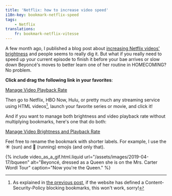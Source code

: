 ```yaml
---
title: 'Netflix: how to increase video speed'
i18n-key: bookmark-netflix-speed
tags:
    - Netflix
translations:
    fr: bookmark-netflix-vitesse
---
```


A few month ago, I published a blog post about
[increasing Netflix videos' brightness](/2018/08/bookmark-netflix-brightness/)
and people seems to really dig it. But what if you really need to speed up your
current episode to finish it before your bae arrives or slow down Beyoncé's
moves to better learn one of her routine in HOMECOMING? No problem.

<!-- more -->

**Click and drag the following link in your favorites**:

<!-- nomicrotypo -->

<a href="javascript:(function(){var b=Number(prompt('Video playback rate?','1'))%7C%7C1;Array.from(document.getElementsByTagName('video')).forEach(function(a){a.playbackRate=b;a.play()})})();" title="Manage Video Playback Rate">Manage
Video Playback Rate</a>

<!-- endnomicrotypo -->

Then go to Netflix, HBO Now, Hulu, or pretty much any streaming service using
HTML videos[^1], launch your favorite series or movie, and click it!

[^1]:
    As explained in [the previous post](/2018/08/bookmark-netflix-brightness/),
    if the website has defined a Content-Security-Policy blocking bookmarks,
    this won't work, sorry!

And if you want to manage both brightness and video playback rate without
multiplying bookmarks, here's one that do both:

<!-- nomicrotypo --><a href="javascript:(function(){var c=Number(prompt('Video playback rate?','1'))%7C%7C1,a=prompt('Video brightness?','100%');a=/^\d+(\.\d+)?%$/.test(a)?a:'100%';Array.from(document.getElementsByTagName('video')).forEach(function(b){b.playbackRate=c;b.play();b.setAttribute('style',b.getAttribute('style')+'filter: brightness('+a+');')})})();" title="Manage Video Brightness and Playback Rate">Manage Video Brightness and Playback Rate</a><!-- endnomicrotypo -->

Feel free to rename the bookmark with shorter labels. For example, I use the ☀️
(sun) and 🏃‍ (running) emojis (and only that).

{% include video_as_a_gif.html.liquid
url="/assets/images/2019-04-17/bqueen"
alt="Beyoncé, dressed as a Queen she is on the Mrs. Carter Wordl Tour"
caption="Now you're the Queen."
%}
